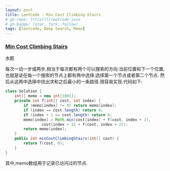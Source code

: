 ```yaml
---
layout: post
title: LeetCode - Min Cost Climbing Stairs
# gh-repo: lttzzlll/leetcode-java
# gh-badge: [star, fork, follow]
tags: [leetcode, Deep Search, Memo]
---
```


### [Min Cost Climbing Stairs](https://leetcode.com/problems/min-cost-climbing-stairs/description/)

水题

每次一动一步或两步,相当于每次都有两个可以搜索的方向:当前位置和下一个位置,
也就是说在每一个搜索的节点上都有两中选择:选择第一个节点或者第二个节点.
然后从这两中选择中找出求和之后最小的一条路径.很容易实现.代码如下:

```Java
class Solution {
    int[] memo = new int[1001];
    private int f(int[] cost, int index) {
        if (memo[index] != 0) return memo[index];
        if (index == cost.length) return 0;
        if (index + 1 == cost.length) return 0;
        memo[index] = Math.min(cost[index] + f(cost, index + 1),
                cost[index + 1] + f(cost, index + 2));
        return memo[index];
    }
    public int minCostClimbingStairs(int[] cost) {
        return f(cost, 0);
    }
}
```

其中,memo数组用于记录已访问过的节点.